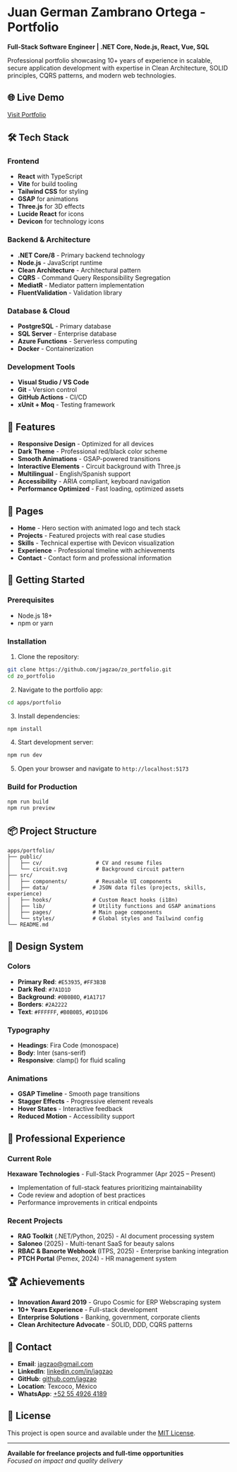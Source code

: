 # Juan German Zambrano Ortega - Portfolio

**Full-Stack Software Engineer | .NET Core, Node.js, React, Vue, SQL**

Professional portfolio showcasing 10+ years of experience in scalable, secure application development with expertise in Clean Architecture, SOLID principles, CQRS patterns, and modern web technologies.

## 🌐 Live Demo
[Visit Portfolio](https://zo-portfolio.pages.dev/)

## 🛠 Tech Stack

### Frontend
- **React** with TypeScript
- **Vite** for build tooling
- **Tailwind CSS** for styling
- **GSAP** for animations
- **Three.js** for 3D effects
- **Lucide React** for icons
- **Devicon** for technology icons

### Backend & Architecture
- **.NET Core/8** - Primary backend technology
- **Node.js** - JavaScript runtime
- **Clean Architecture** - Architectural pattern
- **CQRS** - Command Query Responsibility Segregation
- **MediatR** - Mediator pattern implementation
- **FluentValidation** - Validation library

### Database & Cloud
- **PostgreSQL** - Primary database
- **SQL Server** - Enterprise database
- **Azure Functions** - Serverless computing
- **Docker** - Containerization

### Development Tools
- **Visual Studio / VS Code**
- **Git** - Version control
- **GitHub Actions** - CI/CD
- **xUnit + Moq** - Testing framework

## 🎯 Features

- **Responsive Design** - Optimized for all devices
- **Dark Theme** - Professional red/black color scheme
- **Smooth Animations** - GSAP-powered transitions
- **Interactive Elements** - Circuit background with Three.js
- **Multilingual** - English/Spanish support
- **Accessibility** - ARIA compliant, keyboard navigation
- **Performance Optimized** - Fast loading, optimized assets

## 📱 Pages

- **Home** - Hero section with animated logo and tech stack
- **Projects** - Featured projects with real case studies
- **Skills** - Technical expertise with Devicon visualization
- **Experience** - Professional timeline with achievements
- **Contact** - Contact form and professional information

## 🚀 Getting Started

### Prerequisites
- Node.js 18+ 
- npm or yarn

### Installation

1. Clone the repository:
```bash
git clone https://github.com/jagzao/zo_portfolio.git
cd zo_portfolio
```

2. Navigate to the portfolio app:
```bash
cd apps/portfolio
```

3. Install dependencies:
```bash
npm install
```

4. Start development server:
```bash
npm run dev
```

5. Open your browser and navigate to `http://localhost:5173`

### Build for Production

```bash
npm run build
npm run preview
```

## 📦 Project Structure

```
apps/portfolio/
├── public/
│   ├── cv/                 # CV and resume files
│   └── circuit.svg         # Background circuit pattern
├── src/
│   ├── components/         # Reusable UI components
│   ├── data/              # JSON data files (projects, skills, experience)
│   ├── hooks/             # Custom React hooks (i18n)
│   ├── lib/               # Utility functions and GSAP animations
│   ├── pages/             # Main page components
│   └── styles/            # Global styles and Tailwind config
└── README.md
```

## 🎨 Design System

### Colors
- **Primary Red**: `#E53935`, `#FF3B3B`
- **Dark Red**: `#7A1D1D`
- **Background**: `#0B0B0D`, `#1A1717`
- **Borders**: `#2A2222`
- **Text**: `#FFFFFF`, `#B0B0B5`, `#D1D1D6`

### Typography
- **Headings**: Fira Code (monospace)
- **Body**: Inter (sans-serif)
- **Responsive**: clamp() for fluid scaling

### Animations
- **GSAP Timeline** - Smooth page transitions
- **Stagger Effects** - Progressive element reveals
- **Hover States** - Interactive feedback
- **Reduced Motion** - Accessibility support

## 💼 Professional Experience

### Current Role
**Hexaware Technologies** - Full-Stack Programmer (Apr 2025 – Present)
- Implementation of full-stack features prioritizing maintainability
- Code review and adoption of best practices
- Performance improvements in critical endpoints

### Recent Projects
- **RAG Toolkit** (.NET/Python, 2025) - AI document processing system
- **Saloneo** (2025) - Multi-tenant SaaS for beauty salons
- **RBAC & Banorte Webhook** (ITPS, 2025) - Enterprise banking integration
- **PTCH Portal** (Pemex, 2024) - HR management system

## 🏆 Achievements

- **Innovation Award 2019** - Grupo Cosmic for ERP Webscraping system
- **10+ Years Experience** - Full-stack development
- **Enterprise Solutions** - Banking, government, corporate clients
- **Clean Architecture Advocate** - SOLID, DDD, CQRS patterns

## 📧 Contact

- **Email**: [jagzao@gmail.com](mailto:jagzao@gmail.com)
- **LinkedIn**: [linkedin.com/in/jagzao](https://linkedin.com/in/jagzao)
- **GitHub**: [github.com/jagzao](https://github.com/jagzao)
- **Location**: Texcoco, México
- **WhatsApp**: [+52 55 4926 4189](https://wa.me/525549264189)

## 📄 License

This project is open source and available under the [MIT License](LICENSE).

---

**Available for freelance projects and full-time opportunities**  
*Focused on impact and quality delivery*